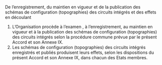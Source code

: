De l’enregistrement, du maintien en vigueur et de
la publication des schémas de configuration (topographies)
des circuits intégrés et des effets en découlant
1) L’Organisation procède à l’examen , à l’enregistrement, au maintien en vigueur et à la
publication des schémas de configuration (topographies) des circuits intégrés selon la
procédure commune prévue par le présent Accord et son Annexe IX.
2) Les schémas de configuration (topographies) des circuits intégrés enregistrés et publiés
produisent leurs effets, selon les dispositions du présent Accord et son Annexe IX, dans
chacun des Etats membres.